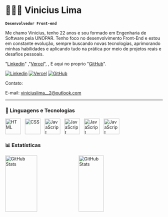 # 👨🏻‍💻 Vinicius Lima

**`Desenvolvedor Front-end`**

Me chamo Vinicius, tenho 22 anos e sou formado em Engenharia de Software pela UNOPAR.
Tenho foco no desenvolvimento Front-End e estou em constante evolução, sempre buscando novas tecnologias, aprimorando minhas habilidades e aplicando tudo na prática por meio de projetos reais e desafios pessoais.

"[Linkedin](https://www.linkedin.com/in/vinicius-lima-b7b96932b/)" ,"[Vercel](https://vercel.com/vinicius-projects-f7d0be98)", , E aqui no proprio "[GitHub](https://github.com/Vinicius-Lima-06?tab=repositories)".


[![Linkedin](https://img.shields.io/badge/LinkedIn-0077B5?style=for-the-badge&logo=linkedin&logoColor=white)](https://www.linkedin.com/in/vinicius-lima-b7b96932b/)
[![Vercel](https://img.shields.io/badge/Vercel-000000?style=for-the-badge&logo=vercel&logoColor=white)](https://vercel.com/vinicius-projects-f7d0be98)
[![GitHub](https://img.shields.io/badge/GitHub-100000?style=for-the-badge&logo=github&logoColor=white)](https://github.com/Vinicius-Lima-06?tab=repositories)


Contato:

E-mail: viniciuslima__2@outlook.com

---

### 🤖 Linguagens e Tecnologias


<img
    align="left" 
    alt="HTML"
    title="HTML" 
    width="50px" 
    style="padding-right: 10px;" 
    src="https://cdn.jsdelivr.net/gh/devicons/devicon@latest/icons/html5/html5-original.svg" 
/>

<img 
    align="left" 
    alt="CSS" 
    title="CSS"
    width="50px" 
    style="padding-right: 10px;" 
    src="https://cdn.jsdelivr.net/gh/devicons/devicon@latest/icons/css3/css3-original.svg" 
/>

<img 
    align="left" 
    alt="JavaScript" 
    title="JavaScript"
    width="50px" 
    style="padding-right: 10px;" 
    src="https://cdn.jsdelivr.net/gh/devicons/devicon@latest/icons/javascript/javascript-original.svg" 
/>

<img 
    align="left" 
    alt="JavaScript" 
    title="JavaScript"
    width="50px" 
    style="padding-right: 10px;" 
    src="https://cdn.jsdelivr.net/gh/devicons/devicon@latest/icons/react/react-original.svg"
/>

<img 
    align="left" 
    alt="JavaScript" 
    title="JavaScript"
    width="50px" 
    style="padding-right: 10px;" 
    src="https://cdn.jsdelivr.net/gh/devicons/devicon@latest/icons/bootstrap/bootstrap-original.svg"
/>

<img 
    align="left" 
    alt="JavaScript" 
    title="JavaScript"
    width="50px" 
    style="padding-right: 10px;" 
    src="https://cdn.jsdelivr.net/gh/devicons/devicon@latest/icons/git/git-original.svg" 
/>

<br>
<br>
<br>

### 📊 Estatísticas

<p>
  <img 
    align="left" 
    alt="GitHub Stats" 
    width="45%"
    height= "180"
    style="padding-right: 5px;" 
    src="https://github-readme-stats.vercel.app/api?username=Vinicius-Lima-06&show_icons=true&theme=tokyonight&include_all_commits=true&locale=pt-br" 
  />

<img 
    align="left" 
    alt="GitHub Stats" 
    width="40%"
    height="180" 
    src="https://github-readme-stats.vercel.app/api/top-langs/?username=Vinicius-Lima-06&theme=tokyonight&layout=compact&custom_title=Tecnologias&langs_count=9" 
  />

</p>
